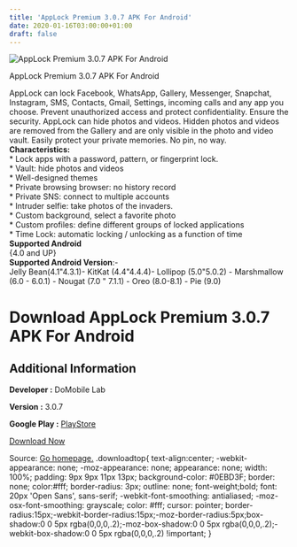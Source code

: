 ```yaml
---
title: 'AppLock Premium 3.0.7 APK For Android'
date: 2020-01-16T03:00:00+01:00
draft: false
---
```


![AppLock Premium 3.0.7 APK For Android](https://i0.wp.com/apkhome.net/wp-content/uploads/2020/01/AppLock-Premium-3.0.7.png "AppLock Premium 3.0.7 APK For Android")

  

AppLock Premium 3.0.7 APK For Android

AppLock can lock Facebook, WhatsApp, Gallery, Messenger, Snapchat, Instagram, SMS, Contacts, Gmail, Settings, incoming calls and any app you choose. Prevent unauthorized access and protect confidentiality. Ensure the security. AppLock can hide photos and videos. Hidden photos and videos are removed from the Gallery and are only visible in the photo and video vault. Easily protect your private memories. No pin, no way.  
**Characteristics:**  
\* Lock apps with a password, pattern, or fingerprint lock.  
\* Vault: hide photos and videos  
\* Well-designed themes  
\* Private browsing browser: no history record  
\* Private SNS: connect to multiple accounts  
\* Intruder selfie: take photos of the invaders.  
\* Custom background, select a favorite photo  
\* Custom profiles: define different groups of locked applications  
\* Time Lock: automatic locking / unlocking as a function of time  
**Supported Android**  
{4.0 and UP}  
**Supported Android Version**:-  
Jelly Bean(4.1"4.3.1)- KitKat (4.4"4.4.4)- Lollipop (5.0"5.0.2) - Marshmallow (6.0 - 6.0.1) - Nougat (7.0 " 7.1.1) - Oreo (8.0-8.1) - Pie (9.0)

Download AppLock Premium 3.0.7 APK For Android
==============================================

Additional Information
----------------------

**Developer :** DoMobile Lab

**Version :** 3.0.7

**Google Play :** [PlayStore](https://play.google.com/store/apps/details?id=com.domobile.applock)

  

[Download Now](https://store4app.co/post/applock-premium-3-0-7-apk-for-android_1579104854)

  
Source: [Go homepage.](https://store4app.co/post/applock-premium-3-0-7-apk-for-android_1579104854) .downloadtop{ text-align:center; -webkit-appearance: none; -moz-appearance: none; appearance: none; width: 100%; padding: 9px 9px 11px 13px; background-color: #0EBD3F; border: none; color:#fff; border-radius: 3px; outline: none; font-weight;bold; font: 20px 'Open Sans', sans-serif; -webkit-font-smoothing: antialiased; -moz-osx-font-smoothing: grayscale; color: #fff; cursor: pointer; border-radius:15px;-webkit-border-radius:15px;-moz-border-radius:5px;box-shadow:0 0 5px rgba(0,0,0,.2);-moz-box-shadow:0 0 5px rgba(0,0,0,.2);-webkit-box-shadow:0 0 5px rgba(0,0,0,.2) !important; }